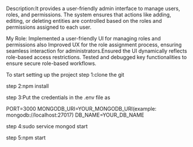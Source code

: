 Description:It provides a user-friendly admin interface to manage users, roles, and permissions. The system ensures that actions like adding, editing, or deleting entities are controlled based on the roles and permissions assigned to each user.



My Role: Implemented a user-friendly UI for managing roles and permissions also Improved UX for the role assignment process, ensuring seamless interaction for administrators.Ensured the UI dynamically reflects role-based access restrictions.
Tested and debugged key functionalities to ensure secure role-based workflows.

To start setting up the project 
step 1:clone the git

step 2:npm install

step 3:Put the  credentials in the .env file as 

PORT=3000
MONGODB_URI=YOUR_MONGODB_URI(example: mongodb://localhost:27017)
DB_NAME=YOUR_DB_NAME

step 4:sudo service mongod start

step 5:npm start
